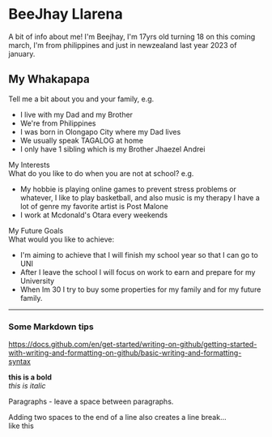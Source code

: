 # BeeJhay Llarena
A bit of info about me!
I'm Beejhay, I'm 17yrs old turning 18 on this coming march, I'm from philippines and just in newzealand last year 2023 of january.

## My Whakapapa  
Tell me a bit about you and your family, e.g.
- I live with my Dad and my Brother 
- We're from Philippines 
- I was born in Olongapo City where my Dad lives 
- We usually speak TAGALOG at home 
- I only have 1 sibling which is my Brother Jhaezel Andrei 

My Interests  
What do you like to do when you are not at school? e.g.
- My hobbie is playing online games to prevent stress problems or whatever, I like to play basketball, and also music is my therapy I have a lot of genre my favorite artist is Post Malone
- I work at Mcdonald's Otara every weekends


My Future Goals  
What would you like to achieve:
- I'm aiming to achieve that I will finish my school year so that I can go to UNI
- After I leave the school I will focus on work to earn and prepare for my University 
- When Im 30 I try to buy some properties for my family and for my future family.

---

### Some Markdown tips  

https://docs.github.com/en/get-started/writing-on-github/getting-started-with-writing-and-formatting-on-github/basic-writing-and-formatting-syntax

**this is a bold**  
_this is italic_

Paragraphs - leave a space between paragraphs. 

Adding two spaces to the end of a line also creates a line break...  
like this
